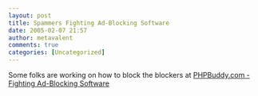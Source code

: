 ```yaml
---
layout: post
title: Spammers Fighting Ad-Blocking Software
date: 2005-02-07 21:57
author: metavalent
comments: true
categories: [Uncategorized]
---
```

Some folks are working on how to block the blockers at <a href="http://www.phpbuddy.com/article.php?id=20">PHPBuddy.com - Fighting Ad-Blocking Software</a>
